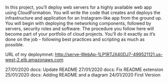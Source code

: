 In this project, you’ll deploy web servers for a highly available web app using CloudFormation. You will write the code that creates and deploys the infrastructure and application for an Instagram-like app from the ground up. You will begin with deploying the networking components, followed by servers, security roles and software. The procedure you follow here will become part of your portfolio of cloud projects. You’ll do it exactly as it’s done on the job - following best practices and scripting as much as possible.

URL of my deploymnet:
http://serve-WebAp-1LP1RTJX40DJ7-499521121.us-west-2.elb.amazonaws.com

27/01/2020      docs: Update README
27/01/2020      docs: Fix README extension
25/01/2020      docs: Adding README and a diagram
24/01/2020      First Version
